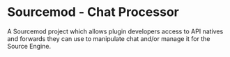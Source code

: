 # Sourcemod - Chat Processor
A Sourcemod project which allows plugin developers access to API natives and forwards they can use to manipulate chat and/or manage it for the Source Engine.